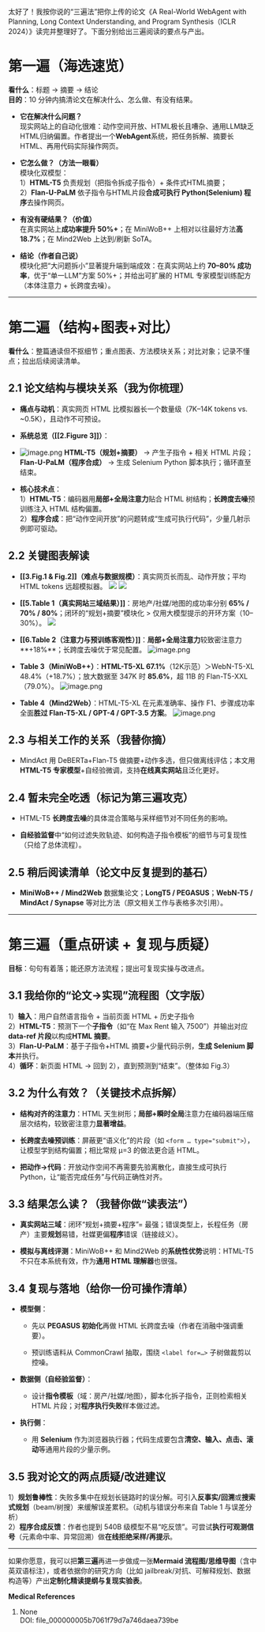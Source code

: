 太好了！我按你说的“三遍法”把你上传的论文《A Real-World WebAgent with Planning, Long Context Understanding, and Program Synthesis（ICLR 2024）》读完并整理好了。下面分别给出三遍阅读的要点与产出。

# 第一遍（海选速览）

**看什么**：标题 → 摘要 → 结论  
**目的**：10 分钟内搞清论文在解决什么、怎么做、有没有结果。

- **它在解决什么问题？**  
    现实网站上的自动化很难：动作空间开放、HTML极长且嘈杂、通用LLM缺乏HTML归纳偏置。作者提出一个**WebAgent**系统，把任务拆解、摘要长HTML、再用代码实际操作网页。
    
- **它怎么做？（方法一眼看）**  
    模块化双模型：  
    1）**HTML-T5** 负责规划（把指令拆成子指令）+ 条件式HTML摘要；  
    2）**Flan-U-PaLM** 依子指令与HTML片段**合成可执行 Python(Selenium) 程序**去操作网页。
    
- **有没有硬结果？（价值）**  
    在真实网站上**成功率提升 50%+**；在 MiniWoB++ 上相对以往最好方法**高 18.7%**；在 Mind2Web 上达到/刷新 SoTA。
    
- **结论（作者自己说）**  
    模块化把“大问题拆小”显著提升端到端成效：在真实网站上约 **70–80% 成功率**，优于“单一LLM”方案 50%+；并给出可扩展的 HTML 专家模型训练配方（本体注意力 + 长跨度去噪）。
    

---

# 第二遍（结构+图表+对比）

**看什么**：整篇通读但不抠细节；重点图表、方法模块关系；对比对象；记录不懂点；拉出后续阅读清单。

## 2.1 论文结构与模块关系（我为你梳理）

- **痛点与动机**：真实网页 HTML 比模拟器长一个数量级（7K–14K tokens vs. ~0.5K），且动作不可预设。
    
- **系统总览（[[2.Figure 3]]）**：
- ![image.png](https://cc-407-1376569927.cos.ap-guangzhou.myqcloud.com/cc-407-1376569927/images-obsidian/202510051037883.png)
    **HTML-T5（规划+摘要）** → 产生子指令 + 相关 HTML 片段；**Flan-U-PaLM（程序合成）** → 生成 Selenium Python 脚本执行；循环直至结束。
    
- **核心技术点**：  
    1）**HTML-T5**：编码器用**局部+全局注意力**贴合 HTML 树结构；**长跨度去噪**预训练注入 HTML 结构偏置。  
    2）**程序合成**：把“动作空间开放”的问题转成“生成可执行代码”，少量几射示例即可驱动。
    

## 2.2 关键图表解读

- **[[3.Fig.1 & Fig.2]]（难点与数据规模）**：真实网页长而乱、动作开放；平均 HTML tokens 远超模拟器。
    ![](https://cc-407-1376569927.cos.ap-guangzhou.myqcloud.com/cc-407-1376569927/images-obsidian/202510051041591.png)
    ![](https://cc-407-1376569927.cos.ap-guangzhou.myqcloud.com/cc-407-1376569927/images-obsidian/202510051042148.png)
- **[[5.Table 1（真实网站三域结果）]]**：房地产/社媒/地图的成功率分别 **65% / 70% / 80%**；闭环的“规划+摘要”模块化 > 仅用大模型提示的开环方案（10–30%）。
    ![](https://cc-407-1376569927.cos.ap-guangzhou.myqcloud.com/cc-407-1376569927/images-obsidian/202510051058181.png)
- **[[6.Table 2（注意力与预训练客观性）]]**：**局部+全局注意力**较致密注意力**+18%**；长跨度去噪优于常见配置。
    ![image.png](https://cc-407-1376569927.cos.ap-guangzhou.myqcloud.com/cc-407-1376569927/images-obsidian/202510051101044.png)

- **Table 3（MiniWoB++）**：**HTML-T5-XL 67.1%**（12K示范）＞WebN-T5-XL 48.4%（+18.7%）；放大数据至 347K 时 **85.6%**，超 11B 的 Flan-T5-XXL（79.0%）。
    ![image.png](https://cc-407-1376569927.cos.ap-guangzhou.myqcloud.com/cc-407-1376569927/images-obsidian/202510051104615.png)

- **Table 4（Mind2Web）**：HTML-T5-XL 在元素准确率、操作 F1、步骤成功率全面**胜过 Flan-T5-XL / GPT-4 / GPT-3.5 方案**。
    ![image.png](https://cc-407-1376569927.cos.ap-guangzhou.myqcloud.com/cc-407-1376569927/images-obsidian/202510051103509.png)

## 2.3 与相关工作的关系（我替你摘）

- MindAct 用 DeBERTa+Flan-T5 做摘要+动作多选，但只做离线评估；本文用**HTML-T5 专家模型**+自经验微调，支持**在线真实网站**且泛化更好。
    

## 2.4 暂未完全吃透（标记为第三遍攻克）

- HTML-T5 **长跨度去噪**的具体混合策略与采样细节对不同任务的影响。
    
- **自经验监督**中“如何过滤失败轨迹、如何构造子指令模板”的细节与可复现性（只给了总体流程）。
    

## 2.5 稍后阅读清单（论文中反复提到的基石）

- **MiniWoB++ / Mind2Web** 数据集论文；**LongT5 / PEGASUS**；**WebN-T5 / MindAct / Synapse** 等对比方法（原文相关工作与表格多次引用）。
    

---

# 第三遍（重点研读 + 复现与质疑）

**目标**：句句有着落；能还原方法流程；提出可复现实操与改进点。

## 3.1 我给你的“论文→实现”流程图（文字版）

1）**输入**：用户自然语言指令 + 当前页面 HTML + 历史子指令  
2）**HTML-T5**：预测下一个**子指令**（如“在 Max Rent 输入 7500”）并输出对应**data-ref 片段**以构成**HTML 摘要**。  
3）**Flan-U-PaLM**：基于子指令+HTML 摘要+少量代码示例，**生成 Selenium 脚本**并执行。  
4）**循环**：新页面 HTML → 回到 2），直到预测到“结束”。（整体如 Fig.3）

## 3.2 为什么有效？（关键技术点拆解）

- **结构对齐的注意力**：HTML 天生树形；**局部+瞬时全局**注意力在编码器端压缩层次结构，较致密注意力**显著增益**。
    
- **长跨度去噪预训练**：屏蔽更“语义化”的片段（如 `<form … type="submit">`），让模型学到结构偏置；相比常规 µ=3 的做法更合适 HTML。
    
- **把动作→代码**：开放动作空间不再需要先验离散化，直接生成可执行 Python，让“能否完成任务”与代码正确性对齐。
    

## 3.3 结果怎么读？（我替你做“读表法”）

- **真实网站三域**：闭环“规划+摘要+程序”= 最强；错误类型上，长程任务（房产）主要**规划**易错，社媒更偏**程序**错误（链接歧义）。
    
- **模拟与离线评测**：MiniWoB++ 和 Mind2Web 的**系统性优势**说明：HTML-T5 不只在本系统有效，作为**通用 HTML 理解器**也很强。
    

## 3.4 复现与落地（给你一份可操作清单）

- **模型侧**：
    
    - 先以 **PEGASUS 初始化**再做 HTML 长跨度去噪（作者在消融中强调重要）。
        
    - 预训练语料从 CommonCrawl 抽取，围绕 `<label for=…>` 子树做裁剪以控噪。
        
- **数据侧（自经验监督）**：
    
    - 设计**指令模板**（域：房产/社媒/地图），脚本化拆子指令，正则检索相关 HTML 片段；对**程序执行失败**样本做过滤。
        
- **执行侧**：
    
    - 用 **Selenium** 作为浏览器执行器；代码生成要包含**清空、输入、点击、滚动**等通用片段的少量示例。
        

## 3.5 我对论文的两点质疑/改进建议

1）**规划鲁棒性**：失败多集中在规划长链路时的误分解。可引入**反事实/回溯**或**搜索式规划**（beam/树搜）来缓解误差累积。（动机与错误分布来自 Table 1 与误差分析）  
2）**程序合成反馈**：作者也提到 540B 级模型不易“吃反馈”。可尝试**执行可观测信号**（元素命中率、异常回溯）做**在线拒绝采样/再提示**。

---

如果你愿意，我可以把**第三遍**再进一步做成一张**Mermaid 流程图/思维导图**（含中英双语标注），或者依据你的研究方向（比如 jailbreak/对抗、可解释规划、数据构造等）产出**定制化精读提纲与复现实验表**。

**Medical References**

1. None  
    DOI: file_000000005b7061f79d7a746daea739be